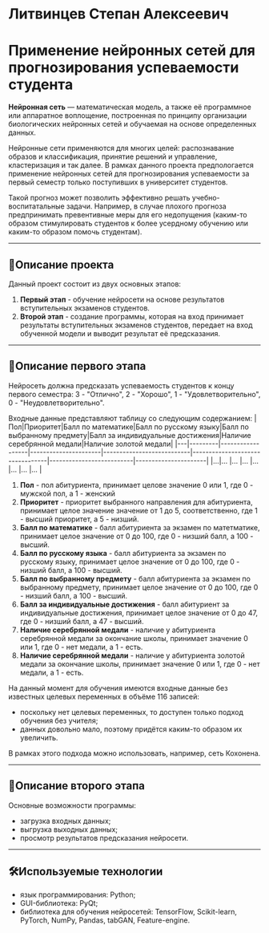 # Литвинцев Степан Алексеевич
# Применение нейронных сетей для прогнозирования успеваемости студента
**Нейронная сеть** — математическая модель, а также её программное или аппаратное воплощение, построенная по принципу организации биологических нейронных сетей и обучаемая на основе определенных данных.
  
Нейронные сети применяются для многих целей: распознавание образов и классификация, принятие решений и управление, кластеризация и так далее. В рамках данного проекта предпологается применение нейронных сетей для прогнозирования успеваемости за первый семестр только поступивших в университет студентов.
  
Такой прогноз может позволить эффективно решать учебно-воспитатальные задачи. Например, в случае плохого прогноза предпринимать превентивные меры для его недопущения (каким-то образом стимулировать студентов к более усердному обучению или каким-то образом помочь студентам).
***
## 📖Описание проекта
Данный проект состоит из двух основных этапов:
1. **Первый этап** - обучение нейросети на основе результатов вступительных экзаменов студентов.
2. **Второй этап** - создание программы, которая на вход принимает результаты вступительных экзаменов студентов, передает на вход обученной модели и выводит результат её предсказания.
***
## 📖Описание первого этапа
Нейросеть должна предсказать успеваемость студентов к концу первого семестра: 3 - "Отлично", 2 - "Хорошо", 1 - "Удовлетворительно", 0 - "Неудовлетворительно".

Входные данные представляют таблицу со следующим содержанием:
|Пол|Приоритет|Балл по математике|Балл по русскому языку|Балл по выбранному предмету|Балл за индивидуальные достижения|Наличие серебрянной медали|Наличие золотой медали|
|---|---------|------------------|----------------------|---------------------------|---------------------------------|--------------------------|----------------------|
|...|...      |...               |...                   |...                        |...                              |...                       |...                   |
1. **Пол** - пол абитуриента, принимает целове значение 0 или 1, где 0 - мужской пол, а 1 - женский
2. **Приоритет** - приоритет выбранного направления для абитуриента, принимает целое значение значение от 1 до 5, соответственно, где 1 - высший приоритет, а 5 - низший.
3. **Балл по математике** - балл абитуриента за экзамен по матетматике, принимает целое значение от 0 до 100, где 0 - низший балл, а 100 - высший.
4. **Балл по русскому языка** - балл абитуриента за экзамен по русскому языку, принимает целое значение от 0 до 100, где 0 - низший балл, а 100 - высший.
5. **Балл по выбранному предмету** - балл абитуриента за экзамен по выбранному предмету, принимает целое значение от 0 до 100, где 0 - низший балл, а 100 - высший.
6. **Балл за индивидуальные достижения** - балл абитуриент за индивидуальные достижения, принимает целое значение от 0 до 47, где 0 - низший балл, а 47 - высший.
7. **Наличие серебрянной медали** - наличие у абитуриента серебрянной медали за окончание школы, принимает значение 0 или 1, где 0 - нет медали, а 1 - есть.
8. **Наличие серебрянной медали** - наличие у абитуриента золотой медали за окончание школы, принимает значение 0 или 1, где 0 - нет медали, а 1 - есть.

На данный момент для обучения имеются входные данные без известных целевых переменных в объёме 116 записей:
- поскольку нет целевых переменных, то доступен только подход обучения без учителя;
- данных довольно мало, поэтому придётся каким-то образом их увеличить.

В рамках этого подхода можно использовать, например, сеть Кохонена.
***
## 📖Описание второго этапа
Основные возможности программы:
- загрузка входных данных;
- выгрузка выходных данных;
- просмотр результатов предсказания нейросети.
***
## 🛠Используемые технологии
- язык программирования: Python;
- GUI-библиотека: PyQt;
- библиотека для обучения нейросетей: TensorFlow, Scikit-learn, PyTorch, NumPy, Pandas, tabGAN, Feature-engine.
